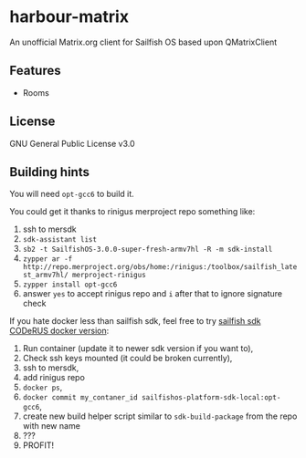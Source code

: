 # harbour-matrix
An unofficial Matrix.org client for Sailfish OS based upon QMatrixClient

## Features
- Rooms

## License
GNU General Public License v3.0

## Building hints

You will need `opt-gcc6` to build it.

You could get it thanks to rinigus merproject repo something like:

1. ssh to mersdk
1. `sdk-assistant list`
1. `sb2 -t SailfishOS-3.0.0-super-fresh-armv7hl -R -m sdk-install`
1. `zypper ar -f http://repo.merproject.org/obs/home:/rinigus:/toolbox/sailfish_latest_armv7hl/ merproject-rinigus`
1. `zypper install opt-gcc6`
1. answer `yes` to accept rinigus repo and `i` after that to ignore signature check

If you hate docker less than sailfish sdk,
feel free to try [sailfish sdk CODeRUS docker version](https://github.com/CODeRUS/docker-sailfishos-sdk):

1. Run container (update it to newer sdk version if you want to),
1. Check ssh keys mounted (it could be broken currently),
1. ssh to mersdk,
1. add rinigus repo
1. `docker ps`,
1. `docker commit my_contaner_id sailfishos-platform-sdk-local:opt-gcc6`,
1. create new build helper script similar to `sdk-build-package` from the repo with new name
1. ???
1. PROFIT!
